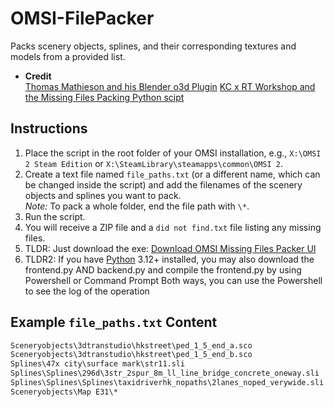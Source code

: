 # OMSI-FilePacker

Packs scenery objects, splines, and their corresponding textures and models from a provided list.

- **Credit**  
  [Thomas Mathieson and his Blender o3d Plugin](https://github.com/space928/Blender-O3D-IO-Public)
  [KC x RT Workshop and the Missing Files Packing Python scipt](https://github.com/lmoadeck-Lunity/OMSI-FilePacker/tree/main)

## Instructions

1. Place the script in the root folder of your OMSI installation, e.g., `X:\OMSI 2 Steam Edition` or `X:\SteamLibrary\steamapps\common\OMSI 2`.
2. Create a text file named `file_paths.txt` (or a different name, which can be changed inside the script) and add the filenames of the scenery objects and splines you want to pack.  
   *Note:* To pack a whole folder, end the file path with `\*`.
3. Run the script.
4. You will receive a ZIP file and a `did not find.txt` file listing any missing files.
5. TLDR: Just download the exe: [Download OMSI Missing Files Packer UI](https://raw.githubusercontent.com/KF8311/OMSI-FilePacker-UI/48a2391181d22896f53f129aef050ca026911a18/dist/OMSI%20Missing%20Files%20Packer%20UI.exe)
6. TLDR2: If you have [Python](https://www.python.org/downloads/) 3.12+ installed, you may also download the frontend.py AND backend.py and compile the frontend.py by using Powershell or Command Prompt
Both ways, you can use the Powershell to see the log of the operation

## Example `file_paths.txt` Content

```txt
Sceneryobjects\3dtranstudio\hkstreet\ped_1_5_end_a.sco
Sceneryobjects\3dtranstudio\hkstreet\ped_1_5_end_b.sco
Splines\47x city\surface mark\str11.sli
Splines\Splines\296d\3str_2spur_8m_ll_line_bridge_concrete_oneway.sli
Splines\Splines\Splines\taxidriverhk_nopaths\2lanes_noped_verywide.sli
Sceneryobjects\Map E31\*
